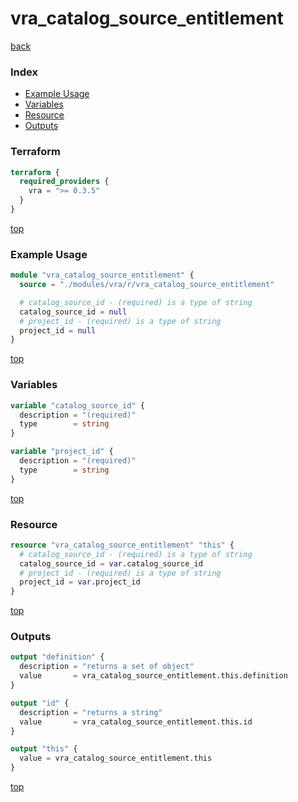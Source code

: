 # vra_catalog_source_entitlement

[back](../vra.md)

### Index

- [Example Usage](#example-usage)
- [Variables](#variables)
- [Resource](#resource)
- [Outputs](#outputs)

### Terraform

```terraform
terraform {
  required_providers {
    vra = ">= 0.3.5"
  }
}
```

[top](#index)

### Example Usage

```terraform
module "vra_catalog_source_entitlement" {
  source = "./modules/vra/r/vra_catalog_source_entitlement"

  # catalog_source_id - (required) is a type of string
  catalog_source_id = null
  # project_id - (required) is a type of string
  project_id = null
}
```

[top](#index)

### Variables

```terraform
variable "catalog_source_id" {
  description = "(required)"
  type        = string
}

variable "project_id" {
  description = "(required)"
  type        = string
}
```

[top](#index)

### Resource

```terraform
resource "vra_catalog_source_entitlement" "this" {
  # catalog_source_id - (required) is a type of string
  catalog_source_id = var.catalog_source_id
  # project_id - (required) is a type of string
  project_id = var.project_id
}
```

[top](#index)

### Outputs

```terraform
output "definition" {
  description = "returns a set of object"
  value       = vra_catalog_source_entitlement.this.definition
}

output "id" {
  description = "returns a string"
  value       = vra_catalog_source_entitlement.this.id
}

output "this" {
  value = vra_catalog_source_entitlement.this
}
```

[top](#index)